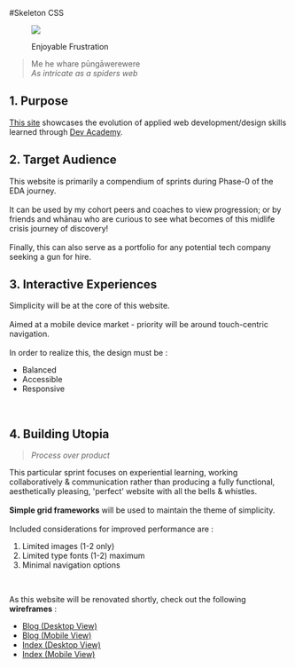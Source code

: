#Skeleton CSS

<figure>
  <img src="http://iconbug.com/data/5b/512/ca6b4131b00fc172b9095dedc6c6a3ec.png"><br>
  <figcaption>
    <p>Enjoyable Frustration</p>
  </figcaption>
</figure>

>Me he whare pūngāwerewere<br>
>*As intricate as a spiders web*<br>  

## 1. Purpose
[This site](http://joseph-code-eda.github.io) showcases the evolution of applied web development/design skills learned through [Dev Academy](http://devacademy.co.nz).

## 2. Target Audience
This website is primarily a compendium of sprints during Phase-0 of the EDA journey.<br>
<br>
It can be used by my cohort peers and coaches to view progression; or by friends and whānau who are curious to see what becomes of this midlife crisis journey of discovery!<br>
<br>
Finally, this can also serve as a portfolio for any potential tech company seeking a gun for hire.
<br>

## 3. Interactive Experiences
Simplicity will be at the core of this website.<br>
<br>
Aimed at a mobile device market - priority will be around touch-centric navigation.<br>
<br>
In order to realize this, the design must be :
- Balanced
- Accessible
- Responsive
<br>

## 4. Building Utopia
>*Process over product*

This particular sprint focuses on experiential learning, working collaboratively & communication rather than producing a fully functional, aesthetically pleasing, 'perfect' website with all the bells & whistles.<br>
<br>
**Simple grid frameworks** will be used to maintain the theme of simplicity.<br>
<br>
Included considerations for improved performance are :

1.  Limited images (1-2 only)
2.  Limited type fonts (1-2) maximum
3.  Minimal navigation options
<br>

As this website will be renovated shortly, check out the following **wireframes** :
- [Blog (Desktop View)](https://github.com/joseph-code-EDA/joseph-code-EDA.github.io/blob/master/images/wireframe-blog-page-desktop.jpg)
- [Blog (Mobile View)](https://github.com/joseph-code-EDA/joseph-code-EDA.github.io/blob/master/images/wireframe-blog-page-mobile.jpg)
- [Index (Desktop View)](https://github.com/joseph-code-EDA/joseph-code-EDA.github.io/blob/master/images/wireframe-index-page-desktop.jpg)
- [Index (Mobile View)](https://github.com/joseph-code-EDA/joseph-code-EDA.github.io/blob/master/images/wireframe-index-page-mobile.jpg)